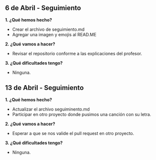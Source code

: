 ## 6 de Abril - Seguimiento

**1. ¿Qué hemos hecho?**

- Crear el archivo de seguimiento.md
- Agregar una imagen y emojis al READ.ME

**2. ¿Qué vamos a hacer?**

- Revisar el repositorio conforme a las explicaciones del profesor.

**3. ¿Qué dificultades tengo?**

- Ninguna.

## 13 de Abril - Seguimiento

**1. ¿Qué hemos hecho?**

- Actualizar el archivo seguiminento.md
- Participar en otro proyecto donde pusimos una canción con su letra.

**2. ¿Qué vamos a hacer?**

- Esperar a que se nos valide el pull request en otro proyecto.

**3. ¿Qué dificultades tengo?**

- Ninguna.
